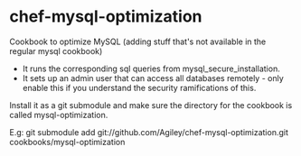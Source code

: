 chef-mysql-optimization
=======================

Cookbook to optimize MySQL (adding stuff that's not available in the regular mysql cookbook)
- It runs the corresponding sql queries from mysql_secure_installation.
- It sets up an admin user that can access all databases remotely - only enable this if you understand the security ramifications of this.


Install it as a git submodule and make sure the directory for the cookbook is called mysql-optimization.

E.g: git submodule add git://github.com/Agiley/chef-mysql-optimization.git cookbooks/mysql-optimization